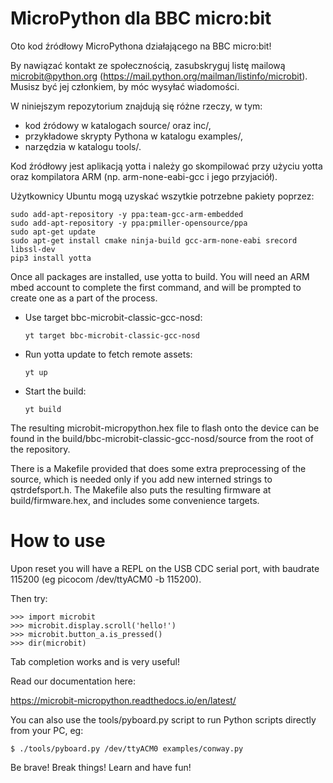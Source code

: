 MicroPython dla BBC micro:bit
=================================

Oto kod źródłowy MicroPythona działającego na BBC micro:bit!

By nawiązać kontakt ze społecznością, zasubskryguj listę mailową
microbit@python.org (https://mail.python.org/mailman/listinfo/microbit). Musisz
być jej członkiem, by móc wysyłać wiadomości.

W niniejszym repozytorium znajdują się różne rzeczy, w tym:
- kod źródowy w katalogach source/ oraz inc/,
- przykładowe skrypty Pythona w katalogu examples/,
- narzędzia w katalogu tools/.

Kod źródłowy jest aplikacją yotta i należy go skompilować przy użyciu
yotta oraz kompilatora ARM (np. arm-none-eabi-gcc i jego przyjaciół).

Użytkownicy Ubuntu mogą uzyskać wszytkie potrzebne pakiety poprzez:
```
sudo add-apt-repository -y ppa:team-gcc-arm-embedded
sudo add-apt-repository -y ppa:pmiller-opensource/ppa
sudo apt-get update
sudo apt-get install cmake ninja-build gcc-arm-none-eabi srecord libssl-dev
pip3 install yotta
```

Once all packages are installed, use yotta to build.  You will need an ARM
mbed account to complete the first command, and will be prompted to create one
as a part of the process.

- Use target bbc-microbit-classic-gcc-nosd:

  ```
  yt target bbc-microbit-classic-gcc-nosd
  ```

- Run yotta update to fetch remote assets:

  ```
  yt up
  ```

- Start the build:

  ```
  yt build
  ```

The resulting microbit-micropython.hex file to flash onto the device can be
found in the build/bbc-microbit-classic-gcc-nosd/source from the root of the
repository.

There is a Makefile provided that does some extra preprocessing of the source,
which is needed only if you add new interned strings to qstrdefsport.h.  The
Makefile also puts the resulting firmware at build/firmware.hex, and includes
some convenience targets.

How to use
==========

Upon reset you will have a REPL on the USB CDC serial port, with baudrate
115200 (eg picocom /dev/ttyACM0 -b 115200).

Then try:

    >>> import microbit
    >>> microbit.display.scroll('hello!')
    >>> microbit.button_a.is_pressed()
    >>> dir(microbit)

Tab completion works and is very useful!

Read our documentation here:

https://microbit-micropython.readthedocs.io/en/latest/

You can also use the tools/pyboard.py script to run Python scripts directly
from your PC, eg:

    $ ./tools/pyboard.py /dev/ttyACM0 examples/conway.py

Be brave! Break things! Learn and have fun!
